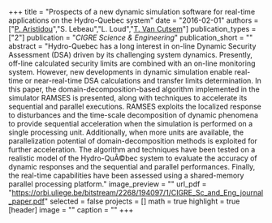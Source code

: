 +++
title = "Prospects of a new dynamic simulation software for real-time applications on the Hydro-Quebec system"
date = "2016-02-01"
authors = ["[P. Aristidou](https://www.paristidou.info)","S. Lebeau","L. Loud","[T. Van Cutsem](http://www.montefiore.ulg.ac.be/~vct/)"]
publication_types = ["2"]
publication = "_CIGRE Science & Engineering_"
publication_short = ""
abstract = "Hydro-Quebec has a long interest in on-line Dynamic Security Assessment (DSA) driven by its challenging system dynamics. Presently, off-line calculated security limits are combined with an on-line monitoring system. However, new developments in dynamic simulation enable real-time or near-real-time DSA calculations and transfer limits determination. In this paper, the domain-decomposition-based algorithm implemented in the simulator RAMSES is presented, along with techniques to accelerate its sequential and parallel executions. RAMSES exploits the localized response to disturbances and the time-scale decomposition of dynamic phenomena to provide sequential acceleration when the simulation is performed on a single processing unit. Additionally, when more units are available, the parallelization potential of domain-decomposition methods is exploited for further acceleration. The algorithm and techniques have been tested on a realistic model of the Hydro-QuÃ©bec system to evaluate the accuracy of dynamic responses and the sequential and parallel performances. Finally, the real-time capabilities have been assessed using a shared-memory parallel processing platform."
image_preview = ""
url_pdf = "https://orbi.uliege.be/bitstream/2268/194097/1/CIGRE_Sc_and_Eng_journal_paper.pdf"
selected = false
projects = []
math = true
highlight = true
[header]
image = ""
caption = ""
+++

